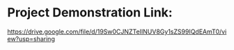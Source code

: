 # Project Demonstration Link:

https://drive.google.com/file/d/19Sw0CJNZTeIINUV8Gy1sZS99IQdEAmT0/view?usp=sharing
